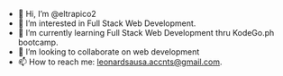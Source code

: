 - 👋 Hi, I’m @eltrapico2
- 👀 I’m interested in Full Stack Web Development.
- 🌱 I’m currently learning Full Stack Web Development thru KodeGo.ph bootcamp.
- 💞️ I’m looking to collaborate on web development
- 📫 How to reach me: leonardsausa.accnts@gmail.com.

<!---
eltrapico2/eltrapico2 is a ✨ special ✨ repository because its `README.md` (this file) appears on your GitHub profile.
You can click the Preview link to take a look at your changes.
--->
